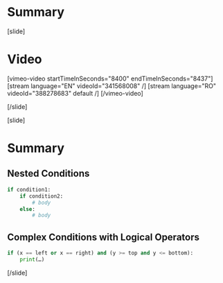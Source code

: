 # Summary

[slide]
# Video

[vimeo-video startTimeInSeconds="8400" endTimeInSeconds="8437"]
[stream language="EN" videoId="341568008"  /]
[stream language="RO" videoId="388278683" default /]
[/vimeo-video]

[/slide]

[slide]
# Summary

## Nested Conditions
```py
if condition1:
    if condition2:
        # body 
    else:
        # body
```

## Complex Conditions with Logical Operators
```py
if (x == left or x == right) and (y >= top and y <= bottom):
    print(…)
```
[/slide]